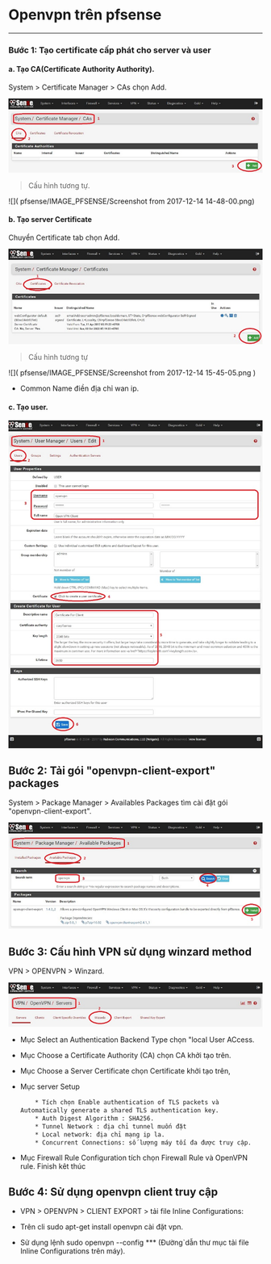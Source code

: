 # Openvpn trên pfsense
----------------------------

### Bước 1: Tạo certificate cấp phát cho server và user

#### a. Tạo CA(Certificate Authority Authority).

System > Certificate Manager > CAs chọn Add.

![]( pfsense/IMAGE_PFSENSE/openvpn1.jpg )

> Cấu hình tương tự.

![]( pfsense/IMAGE_PFSENSE/Screenshot from 2017-12-14 14-48-00.png)

#### b. Tạo server Certificate 
Chuyển Certificate tab chọn Add.

![]( pfsense/IMAGE_PFSENSE/vpn1.jpg  )

> Cấu hình tương tự 

![]( pfsense/IMAGE_PFSENSE/Screenshot from 2017-12-14 15-45-05.png  ) 

* Common Name điền địa chỉ wan ip. 

#### c. Tạo user.

![]( pfsense/IMAGE_PFSENSE/vpn2.jpg)




## Bước 2: Tải gói "openvpn-client-export" packages

System >  Package Manager > Availables Packages tìm cài đặt gói "openvpn-client-export".

![]( pfsense/IMAGE_PFSENSE/vpn3.jpg)

## Bước 3: Cấu hình VPN sử dụng winzard  method

VPN > OPENVPN > Winzard.

![]( pfsense/IMAGE_PFSENSE/vpn5.jpg)


* Mục Select an Authentication Backend Type chọn "local User ACcess.

* Mục Choose a Certificate Authority (CA) chọn CA khởi tạo trên.

* Mục Choose a Server Certificate chọn Certificate khởi tạo trên,

* Mục server Setup 
          
          * Tích chọn Enable authentication of TLS packets và Automatically generate a shared TLS authentication key.
          * Auth Digest Algorithm : SHA256.
          * Tunnel Network : địa chỉ tunnel muốn đặt
          * Local network: địa chỉ mạng ip la.
          * Concurrent Connections: số lượng máy tối đa được truy cập.

* Mục Firewall Rule Configuration tích chọn Firewall Rule và OpenVPN rule.
Finish kêt thúc 

## Bước 4: Sử dụng openvpn client truy cập 

* VPN > OPENVPN > CLIENT EXPORT > tải file Inline Configurations:

* Trên cli sudo apt-get install openvpn cài đặt vpn.

* Sử dụng lệnh sudo openvpn --config *** (Đường`dẫn thư mục tải file Inline Configurations trên máy).


